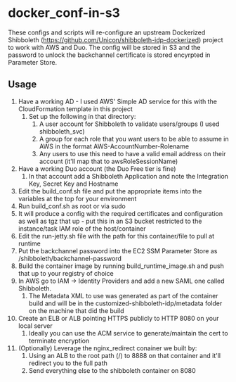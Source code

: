 # docker_conf-in-s3
These configs and scripts will re-configure an upstream Dockerized Shibboleth (https://github.com/Unicon/shibboleth-idp-dockerized) project to work with AWS and Duo. The config will be stored in S3 and the password to unlock the backchannel certificate is stored encyrpted in Parameter Store.

## Usage
1. Have a working AD - I used AWS' Simple AD service for this with the CloudFormation template in this project
    1. Set up the following in that directory:
        1. A user account for Shibboleth to validate users/groups (I used shibboleth_svc)
        1. A group for each role that you want users to be able to assume in AWS in the format AWS-AccountNumber-Rolename
        1. Any users to use this need to have a valid email address on their account (it'll map that to awsRoleSessionName)
1. Have a working Duo account (the Duo Free tier is fine)
    1. In that account add a Shibboleth Application and note the Integration Key, Secret Key and Hostname
1. Edit the build_conf.sh file and put the appropriate items into the variables at the top for your environment
1. Run build_conf.sh as root or via sudo
1. It will produce a config with the required certificates and configuration as well as tgz that up - put this in an S3 bucket restricted to the instance/task IAM role of the host/container
1. Edit the run-jetty.sh file with the path for this container/file to pull at runtime
1. Put the backchannel password into the EC2 SSM Parameter Store as /shibboleth/backchannel-password
1. Build the container image by running build_runtime_image.sh and push that up to your registry of choice
1. In AWS go to IAM -> Identity Providers and add a new SAML one called Shibboleth.
    1. The Metadata XML to use was generated as part of the container build and will be in the customized-shibboleth-idp/metadata folder on the machine that did the build
1. Create an ELB or ALB pointing HTTPS publicly to HTTP 8080 on your local server
    1. Ideally you can use the ACM service to generate/maintain the cert to terminate encryption
1. (Optionally) Leverage the nginx_redirect conainer we built by:
	1. Using an ALB to the root path (/) to 8888 on that container and it'll redirect you to the full path
	1. Send everything else to the shibboleth container on 8080
